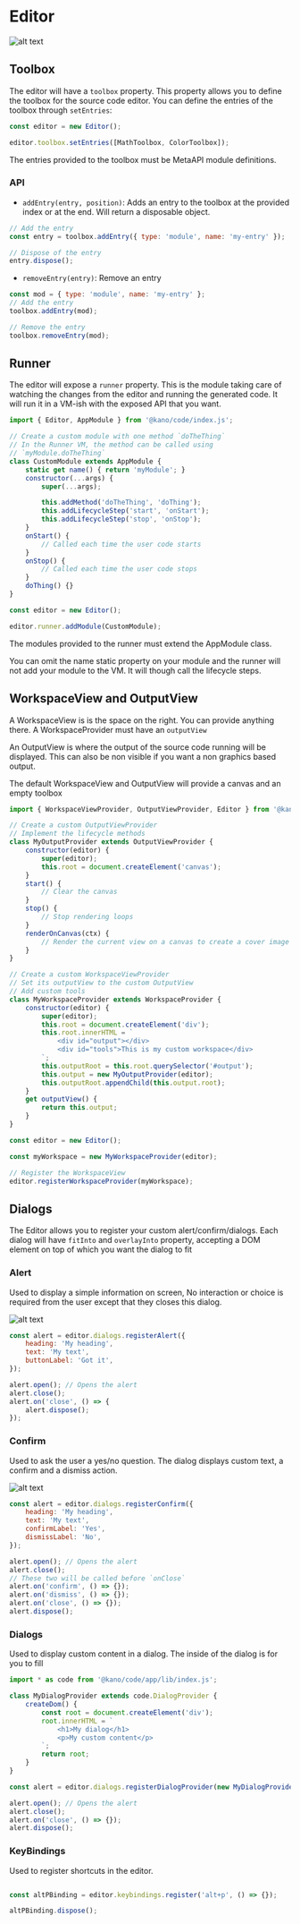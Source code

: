 # Editor

![alt text](../../../docs/views.png "Kano Code")

## Toolbox

The editor will have a `toolbox` property. This property allows you to define the toolbox for the source code editor.
You can define the entries of the toolbox through `setEntries`:

```js
const editor = new Editor();

editor.toolbox.setEntries([MathToolbox, ColorToolbox]);
```

The entries provided to the toolbox must be MetaAPI module definitions.

### API

 - `addEntry(entry, position)`:
    Adds an entry to the toolbox at the provided index or at the end. Will return a disposable object.
```js
// Add the entry
const entry = toolbox.addEntry({ type: 'module', name: 'my-entry' });

// Dispose of the entry
entry.dispose();
```
 - `removeEntry(entry)`:
    Remove an entry
```js
const mod = { type: 'module', name: 'my-entry' };
// Add the entry
toolbox.addEntry(mod);

// Remove the entry
toolbox.removeEntry(mod);

```

## Runner

The editor will expose a `runner` property. This is the module taking care of watching the changes from the editor
and running the generated code. It will run it in a VM-ish with the exposed API that you want.

```js
import { Editor, AppModule } from '@kano/code/index.js';

// Create a custom module with one method `doTheThing`
// In the Runner VM, the method can be called using
// `myModule.doTheThing`
class CustomModule extends AppModule {
    static get name() { return 'myModule'; }
    constructor(...args) {
        super(...args);

        this.addMethod('doTheThing', 'doThing');
        this.addLifecycleStep('start', 'onStart');
        this.addLifecycleStep('stop', 'onStop');
    }
    onStart() {
        // Called each time the user code starts
    }
    onStop() {
        // Called each time the user code stops
    }
    doThing() {}
}

const editor = new Editor();

editor.runner.addModule(CustomModule);
```

The modules provided to the runner must extend the AppModule class.

You can omit the name static property on your module and the runner will not add your module to the VM.
It will though call the lifecycle steps.

## WorkspaceView and OutputView

A WorkspaceView is is the space on the right. You can provide anything there.
A WorkspaceProvider must have an `outputView`

An OutputView is where the output of the source code running will be displayed.
This can also be non visible if you want a non graphics based output.


The default WorkspaceView and OutputView will provide a canvas and an empty toolbox

```js
import { WorkspaceViewProvider, OutputViewProvider, Editor } from '@kano/code/index.js';

// Create a custom OutputViewProvider
// Implement the lifecycle methods
class MyOutputProvider extends OutputViewProvider {
    constructor(editor) {
        super(editor);
        this.root = document.createElement('canvas');
    }
    start() {
        // Clear the canvas
    }
    stop() {
        // Stop rendering loops
    }
    renderOnCanvas(ctx) {
        // Render the current view on a canvas to create a cover image
    }
}

// Create a custom WorkspaceViewProvider
// Set its outputView to the custom OutputView
// Add custom tools
class MyWorkspaceProvider extends WorkspaceProvider {
    constructor(editor) {
        super(editor);
        this.root = document.createElement('div');
        this.root.innerHTML = `
            <div id="output"></div>
            <div id="tools">This is my custom workspace</div>
        `;
        this.outputRoot = this.root.querySelector('#output');
        this.output = new MyOutputProvider(editor);
        this.outputRoot.appendChild(this.output.root);
    }
    get outputView() {
        return this.output;
    }
}

const editor = new Editor();

const myWorkspace = new MyWorkspaceProvider(editor);

// Register the WorkspaceView
editor.registerWorkspaceProvider(myWorkspace);

```

## Dialogs

The Editor allows you to register your custom alert/confirm/dialogs.
Each dialog will have `fitInto` and `overlayInto` property, accepting a DOM element on top of which you want the dialog to fit

### Alert

Used to display a simple information on screen, No interaction or choice is required from the user
except that they closes this dialog.

![alt text](../../../docs/dialogs/alert.png "Alert")

```js
const alert = editor.dialogs.registerAlert({
    heading: 'My heading',
    text: 'My text',
    buttonLabel: 'Got it',
});

alert.open(); // Opens the alert
alert.close();
alert.on('close', () => {
    alert.dispose();
});
```

### Confirm

Used to ask the user a yes/no question. The dialog displays custom text, a confirm and a dismiss
action.

![alt text](../../../docs/dialogs/confirm.png "Confirm")
```js
const alert = editor.dialogs.registerConfirm({
    heading: 'My heading',
    text: 'My text',
    confirmLabel: 'Yes',
    dismissLabel: 'No',
});

alert.open(); // Opens the alert
alert.close();
// These two will be called before `onClose`
alert.on('confirm', () => {});
alert.on('dismiss', () => {});
alert.on('close', () => {});
alert.dispose();
```

### Dialogs

Used to display custom content in a dialog. The inside of the dialog is for you to fill

```js
import * as code from '@kano/code/app/lib/index.js';

class MyDialogProvider extends code.DialogProvider {
    createDom() {
        const root = document.createElement('div');
        root.innerHTML = `
            <h1>My dialog</h1>
            <p>My custom content</p>
        `;
        return root;
    }
}

const alert = editor.dialogs.registerDialogProvider(new MyDialogProvider());

alert.open(); // Opens the alert
alert.close();
alert.on('close', () => {});
alert.dispose();
```

### KeyBindings

Used to register shortcuts in the editor.

```js

const altPBinding = editor.keybindings.register('alt+p', () => {});

altPBinding.dispose();

```